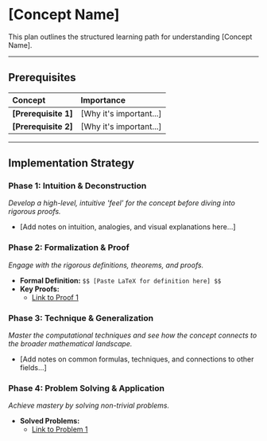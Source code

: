 # [Concept Name]

This plan outlines the structured learning path for understanding [Concept Name].

---

## Prerequisites

| Concept | Importance |
| :--- | :--- |
| **[Prerequisite 1]** | [Why it's important...] |
| **[Prerequisite 2]** | [Why it's important...] |

---

## Implementation Strategy

### Phase 1: Intuition & Deconstruction
*Develop a high-level, intuitive 'feel' for the concept before diving into rigorous proofs.*

- [Add notes on intuition, analogies, and visual explanations here...]

### Phase 2: Formalization & Proof
*Engage with the rigorous definitions, theorems, and proofs.*

- **Formal Definition:** `$$ [Paste LaTeX for definition here] $$`
- **Key Proofs:**
  - [Link to Proof 1](./proofs/proof_1.md)

### Phase 3: Technique & Generalization
*Master the computational techniques and see how the concept connects to the broader mathematical landscape.*

- [Add notes on common formulas, techniques, and connections to other fields...]

### Phase 4: Problem Solving & Application
*Achieve mastery by solving non-trivial problems.*

- **Solved Problems:**
  - [Link to Problem 1](./problems/problem_1.md)
